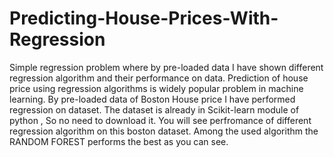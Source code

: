 # Predicting-House-Prices-With-Regression
Simple regression problem where by pre-loaded data I have shown different regression algorithm and their performance on data.
Prediction of house price using regression algorithms is widely popular problem in machine learning. By pre-loaded data of Boston House price I have performed regression on dataset. The dataset is already in Scikit-learn module of python , So no need to download it.
You will see perfromance of different regression algorithm on this boston dataset. Among the used algorithm the RANDOM FOREST performs the best as you can see.
